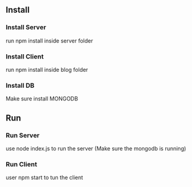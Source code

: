 ## Install
### Install Server
run npm install inside server folder

### Install Client
run npm install inside blog folder

### Install DB
Make sure install MONGODB

## Run
### Run Server
use node index.js to run the server (Make sure the mongodb is running)

### Run Client
user npm start to tun the client